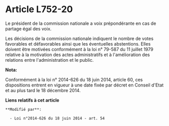 # Article L752-20

Le président de la commission nationale a voix prépondérante en cas de partage égal des voix. 

Les décisions de la commission nationale indiquent le nombre de votes favorables et défavorables ainsi que les éventuelles
abstentions. Elles doivent être motivées conformément à la loi n° 79-587 du 11 juillet 1979 relative à la motivation des
actes administratifs et à l'amélioration des relations entre l'administration et le public.

**Nota:**

Conformément à la loi n° 2014-626 du 18 juin 2014, article 60, ces dispositions entrent en vigueur à une date fixée par
décret en Conseil d'Etat et au plus tard le 18 décembre 2014.

**Liens relatifs à cet article**

	**Modifié par**:

	  - Loi n°2014-626 du 18 juin 2014 - art. 54
